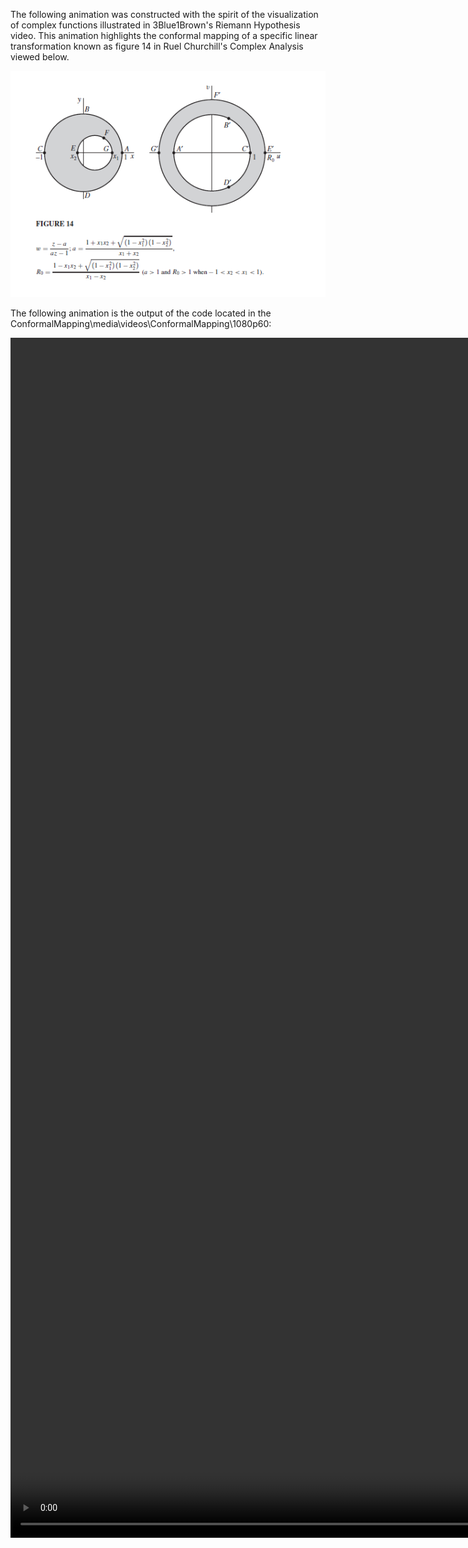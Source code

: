 The following animation was constructed with the spirit of the visualization of complex functions illustrated in 3Blue1Brown's Riemann Hypothesis video. This animation highlights the conformal mapping of a specific linear transformation known as figure 14 in Ruel Churchill's Complex Analysis viewed below.

<img src="Figure14.png" />

The following animation is the output of the code located in the ConformalMapping\media\videos\ConformalMapping\1080p60:

<video width="1080" height="1920" autoplay>
  <source src="media\videos\ConformalMapping\1080p60\Figure14.mp4" type="video/mp4" />
</video>